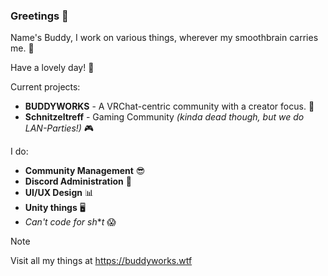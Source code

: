 ### Greetings 👋

Name's Buddy, I work on various things, wherever my smoothbrain carries me. 🧠

Have a lovely day! 💖

Current projects:
- **BUDDYWORKS** - A VRChat-centric community with a creator focus. 🔧
- **Schnitzeltreff** - Gaming Community *(kinda dead though, but we do LAN-Parties!)* 🎮

I do:
- **Community Management** 😎
- **Discord Administration** 🤵
- **UI/UX Design** 📊
- **Unity things** 🖥️
- *Can't code for sh***t* 😱

> [!NOTE]
> Visit all my things at https://buddyworks.wtf
